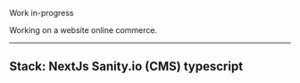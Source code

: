 Work in-progress

Working on a website online commerce.


------------
Stack:
NextJs
Sanity.io (CMS)
typescript
------------
